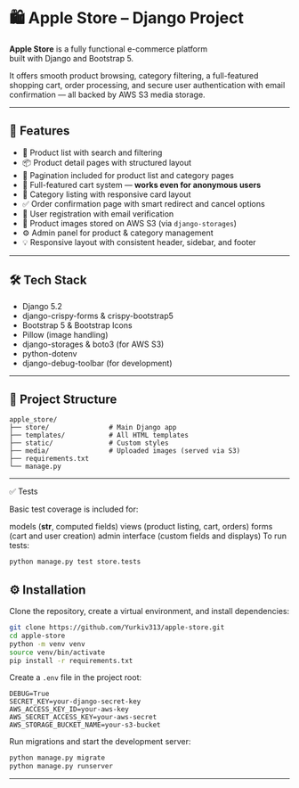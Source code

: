 # 🛍️ Apple Store – Django Project

**Apple Store** is a fully functional e-commerce platform  
built with Django and Bootstrap 5.

It offers smooth product browsing, category filtering, a full-featured shopping cart, order processing, and secure user authentication with email confirmation — all backed by AWS S3 media storage.

---

## 🚀 Features

- 🛒 Product list with search and filtering
- 📦 Product detail pages with structured layout
- 📄 Pagination included for product list and category pages
- 🧺 Full-featured cart system — **works even for anonymous users**
- 📂 Category listing with responsive card layout
- ✅ Order confirmation page with smart redirect and cancel options
- 🔐 User registration with email verification
- 📸 Product images stored on AWS S3 (via `django-storages`)
- ⚙️ Admin panel for product & category management
- 💡 Responsive layout with consistent header, sidebar, and footer

---

## 🛠️ Tech Stack

- Django 5.2  
- django-crispy-forms & crispy-bootstrap5  
- Bootstrap 5 & Bootstrap Icons  
- Pillow (image handling)  
- django-storages & boto3 (for AWS S3)  
- python-dotenv  
- django-debug-toolbar (for development)

---

## 📁 Project Structure

```text
apple_store/
├── store/               # Main Django app
├── templates/           # All HTML templates
├── static/              # Custom styles
├── media/               # Uploaded images (served via S3)
├── requirements.txt
└── manage.py
```

---
✅ Tests

Basic test coverage is included for:

models (__str__, computed fields)
views (product listing, cart, orders)
forms (cart and user creation)
admin interface (custom fields and displays)
To run tests:
```bash
python manage.py test store.tests
```

## ⚙️ Installation

Clone the repository, create a virtual environment, and install dependencies:

```bash
git clone https://github.com/Yurkiv313/apple-store.git
cd apple-store
python -m venv venv
source venv/bin/activate
pip install -r requirements.txt
```

Create a `.env` file in the project root:

```env
DEBUG=True
SECRET_KEY=your-django-secret-key
AWS_ACCESS_KEY_ID=your-aws-key
AWS_SECRET_ACCESS_KEY=your-aws-secret
AWS_STORAGE_BUCKET_NAME=your-s3-bucket
```

Run migrations and start the development server:

```bash
python manage.py migrate
python manage.py runserver
```

---
